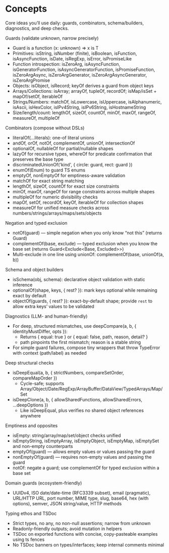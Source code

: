 # Concepts

Core ideas you’ll use daily: guards, combinators, schema/builders, diagnostics, and deep checks.

Guards (validate unknown, narrow precisely)
- Guard<T> is a function (x: unknown) => x is T
- Primitives: isString, isNumber (finite), isBoolean, isFunction, isAsyncFunction, isDate, isRegExp, isError, isPromiseLike
- Function introspection: isZeroArg, isAsyncFunction, isGeneratorFunction, isAsyncGeneratorFunction, isPromiseFunction, isZeroArgAsync, isZeroArgGenerator, isZeroArgAsyncGenerator, isZeroArgPromise
- Objects: isObject, isRecord; keyOf derives a guard from object keys
- Arrays/Collections: isArray; arrayOf, tupleOf, recordOf; isMap/isSet + mapOf/setOf, iterableOf
- Strings/Numbers: matchOf, isLowercase, isUppercase, isAlphanumeric, isAscii, isHexColor, isIPv4String, isIPv6String, isHostnameString
- Size/length/count: lengthOf, sizeOf, countOf, minOf, maxOf, rangeOf, measureOf, multipleOf

Combinators (compose without DSLs)
- literalOf(...literals): one-of literal unions
- andOf, orOf, notOf, complementOf, unionOf, intersectionOf
- optionalOf, nullableOf for partial/nullable shapes
- lazyOf for recursive types, whereOf for predicate confirmation that preserves the base type
- discriminatedUnionOf('kind', { circle: guard, rect: guard })
- enumOf(Enum) to guard TS enums
- emptyOf, nonEmptyOf for emptiness-aware validation
- matchOf for exact string matching
- lengthOf, sizeOf, countOf for exact size constraints
- minOf, maxOf, rangeOf for range constraints across multiple shapes
- multipleOf for numeric divisibility checks
- mapOf, setOf, recordOf, keyOf, iterableOf for collection shapes
- measureOf for unified measure checks across numbers/strings/arrays/maps/sets/objects

Negation and typed exclusion
- notOf(guard) — simple negation when you only know “not this” (returns Guard<unknown>)
- complementOf(base, exclude) — typed exclusion when you know the base set (returns Guard<Exclude<Base, Excluded>>)
- Multi-exclude in one line using unionOf: complementOf(base, unionOf(a, b))

Schema and object builders
- isSchema(obj, schema): declarative object validation with static inference
- optionalOf(shape, keys, { rest? }): mark keys optional while remaining exact by default
- objectOf(guards, { rest? }): exact-by-default shape; provide `rest` to allow extra keys’ values to be validated

Diagnostics (LLM- and human-friendly)
- For deep, structured mismatches, use deepCompare(a, b, { identityMustDiffer, opts }):
  - Returns { equal: true } or { equal: false, path, reason, detail? }
  - path pinpoints the first mismatch; reason is a stable string
- For simple guard failures, compose tiny wrappers that throw TypeError with context (path/label) as needed

Deep structural checks
- isDeepEqual(a, b, { strictNumbers, compareSetOrder, compareMapOrder })
  - Cycle-safe; supports Array/Object/Date/RegExp/ArrayBuffer/DataView/TypedArrays/Map/Set
- isDeepClone(a, b, { allowSharedFunctions, allowSharedErrors, ...deepOptions })
  - Like isDeepEqual, plus verifies no shared object references anywhere

Emptiness and opposites
- isEmpty: string/array/map/set/object checks unified
- isEmptyString, isEmptyArray, isEmptyObject, isEmptyMap, isEmptySet and non-empty counterparts
- emptyOf(guard) — allows empty values or values passing the guard
- nonEmptyOf(guard) — requires non-empty values and passing the guard
- notOf: negate a guard; use complementOf for typed exclusion within a base set

Domain guards (ecosystem-friendly)
- UUIDv4, ISO date/date-time (RFC3339 subset), email (pragmatic), URL/HTTP URL, port number, MIME type, slug, base64, hex (with options), semver, JSON string/value, HTTP methods

Typing ethos and TSDoc
- Strict types, no any, no non-null assertions; narrow from unknown
- Readonly-friendly outputs; avoid mutation in helpers
- TSDoc on exported functions with concise, copy-pasteable examples using ts fences
- No TSDoc banners on types/interfaces; keep internal comments minimal

